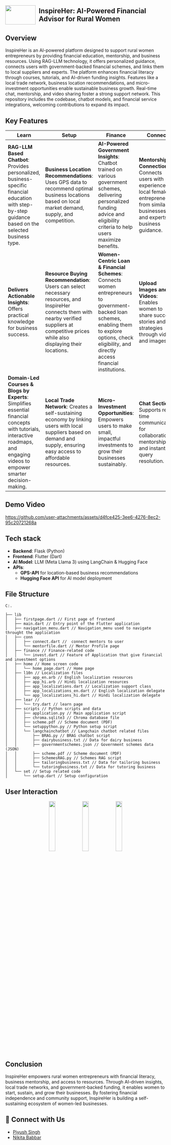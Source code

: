 
<h2 style="display: flex; align-items: center;">
  <img src="https://github.com/user-attachments/assets/1d13b529-cb68-4d49-9fef-22e40ab9f26a" width="95" height="60" style="margin-right: 10px;" />
  InspireHer: AI-Powered Financial Advisor for Rural Women
</h2>

##  Overview
InspireHer is an AI-powered platform designed to support rural women entrepreneurs by providing financial education, mentorship, and business resources. Using RAG-LLM technology, it offers personalized guidance, connects users with government-backed financial schemes, and links them to local suppliers and experts. The platform enhances financial literacy through courses, tutorials, and AI-driven funding insights. Features like a local trade network, business location recommendations, and micro-investment opportunities enable sustainable business growth. Real-time chat, mentorship, and video sharing foster a strong support network. This repository includes the codebase, chatbot models, and financial service integrations, welcoming contributions to expand its impact.

## **Key Features**
| **Learn** | **Setup** | **Finance** | **Connect** |
|----------|----------|----------|----------|
| **RAG-LLM Based Chatbot**: Provides personalized, business-specific financial education with step-by-step guidance based on the selected business type. | **Business Location Recommendations**: Uses GPS data to recommend optimal business locations based on local market demand, supply, and competition. | **AI-Powered Government Insights**: Chatbot trained on various government schemes, delivering personalized funding advice and eligibility criteria to help users maximize benefits. | **Mentorship Connections**: Connects users with experienced local female entrepreneurs from similar businesses and experts for business guidance. |
| **Delivers Actionable Insights**: Offers practical knowledge for business success. | **Resource Buying Recommendation**: Users can select necessary resources, and InspireHer connects them with nearby verified suppliers at competitive prices while also displaying their locations. | **Women-Centric Loan & Financial Schemes**: Connects women entrepreneurs to government-backed loan schemes, enabling them to explore options, check eligibility, and directly access financial institutions. | **Upload Images and Videos**: Enables women to share success stories and strategies through videos and images. |
| **Domain-Led Courses & Blogs by Experts**: Simplifies essential financial concepts with tutorials, interactive roadmaps, and engaging videos to empower smarter decision-making. | **Local Trade Network**: Creates a self-sustaining economy by linking users with local suppliers based on demand and supply, ensuring easy access to affordable resources. | **Micro-Investment Opportunities**: Empowers users to make small, impactful investments to grow their businesses sustainably. | **Chat Section**: Supports real-time communication for collaboration, mentorship, and instant query resolution. |



## **Demo Video**  

https://github.com/user-attachments/assets/d4fce425-3ee6-4276-8ec2-95c20721268a

## **Tech stack**
- **Backend**: Flask (Python)
- **Frontend**: Flutter (Dart)
- **AI Model**: LLM (Meta Llama 3) using LangChain & Hugging Face
- **APIs**:
  - **GPS-API** for location-based business recommendations
  - **Hugging Face API** for AI model deployment



## **File Structure**  

```
C:.
 
├── lib 
│   ├── firstpage.dart // First page of frontend 
│   ├── main.dart // Entry point of the Flutter application
│   ├── navigation_menu.dart // Navigation_menu used to navigate throught the application
│   ├── conn 
│   │   ├── connect.dart //  connect mentors to user
│   │   └── mentorfile.dart // Mentor Profile page
│   ├── finance // Finance-related code
│   │   └── invest.dart // Feature of Application that give financial and investment options
│   ├── home // Home screen code
│   │   └── home_page.dart // Home page 
│   ├── l10n // Localization files
│   │   ├── app_en.arb // English localization resources
│   │   ├── app_hi.arb // Hindi localization resources
│   │   ├── app_localizations.dart // Localization support class
│   │   ├── app_localizations_en.dart // English localization delegate
│   │   └── app_localizations_hi.dart // Hindi localization delegate
│   ├── lear // 
│   │   └── try.dart // learn page 
│   ├── scripts // Python scripts and data
│   │   ├── application.py // Main application script
│   │   ├── chroma.sqlite3 // Chroma database file
│   │   ├── scheme.pdf // Scheme document (PDF)
│   │   └── setuppython.py // Python setup script
│   │   └── langchainchatbot // Langchain chatbot related files
│   │       ├── BRAG.py // BRAG chatbot script
│   │       ├── dairybusiness.txt // Data for dairy business
│   │       ├── governmentschemes.json // Government schemes data (JSON)
│   │       ├── scheme.pdf // Scheme document (PDF)
│   │       ├── SchemesRAG.py // Schemes RAG script
│   │       ├── tailoringbusiness.txt // Data for tailoring business
│   │       └── tutoringbusiness.txt // Data for tutoring business
│   └── set // Setup related code
│       └── setup.dart // Setup configuration
```



  
## **User Interaction**

<div align="center">
    <img src="https://github.com/user-attachments/assets/584a96c7-1566-47c1-948e-ee19476381dd" width="20%" />
    <img src="https://github.com/user-attachments/assets/3dfccfea-1f96-4568-b82e-8ecce168efe6" width="20%" />
    <img src="https://github.com/user-attachments/assets/458598ca-82c3-43f9-864b-ffc6a4d96b61" width="20%" />
</div>

## **Conclusion**
InspireHer empowers rural women entrepreneurs with financial literacy, business mentorship, and access to resources. Through AI-driven insights, local trade networks, and government-backed funding, it enables women to start, sustain, and grow their businesses. By fostering financial independence and community support, InspireHer is building a self-sustaining ecosystem of women-led businesses. 

## 📢 Connect with Us  

- [Piyush Singh](https://www.linkedin.com/in/piyushhh-singhh/)  
- [Nikita Babbar](https://www.linkedin.com/in/nikita-babbar-b0291026a/)


